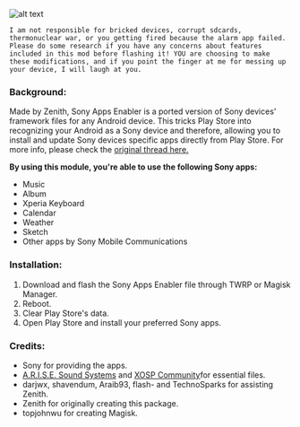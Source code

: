 ![alt text](https://img.xda-cdn.com/OLHiEbUrdw3dubfNvbsREexS_B0=/http%3A%2F%2Fi.imgur.com%2F43oeyzg.png "Sony Apps Enabler")
 
``` 
I am not responsible for bricked devices, corrupt sdcards,
thermonuclear war, or you getting fired because the alarm app failed. 
Please do some research if you have any concerns about features 
included in this mod before flashing it! YOU are choosing to make 
these modifications, and if you point the finger at me for messing up 
your device, I will laugh at you.
```

### Background:
Made by Zenith, Sony Apps Enabler is a ported version of Sony devices' framework files for any Android device. This tricks Play Store into recognizing your Android as a Sony device and therefore, allowing you to install and update Sony devices specific apps directly from Play Store. 
For more info, please check the [original thread here.](https://forum.xda-developers.com/android/software-hacking/mod-sony-apps-enabler-install-sony-apps-t3590477)

**By using this module, you're able to use the following Sony apps:**
   * Music
   * Album
   * Xperia Keyboard
   * Calendar
   * Weather
   * Sketch
   * Other apps by Sony Mobile Communications

### Installation:

1. Download and flash the Sony Apps Enabler file through TWRP or Magisk Manager.
2. Reboot.
3. Clear Play Store's data.
4. Open Play Store and install your preferred Sony apps.

### Credits:
   * Sony for providing the apps.
   * [A.R.I.S.E. Sound Systems](https://forum.xda-developers.com/android/software/r-s-e-sound-systems-auditory-research-t3379709) and [XOSP Community](https://xosp.org/)for essential files.
   * darjwx, shavendum, Araib93, flash- and TechnoSparks for assisting Zenith.
   * Zenith for originally creating this package.
   * topjohnwu for creating Magisk.
